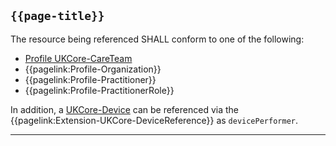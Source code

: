## <code>{{page-title}}</code>

The resource being referenced SHALL conform to one of the following:

- [Profile UKCore-CareTeam](https://simplifier.net/hl7fhirukcorer4/ukcorecareteam)
- {{pagelink:Profile-Organization}}
- {{pagelink:Profile-Practitioner}}
- {{pagelink:Profile-PractitionerRole}}

In addition, a [UKCore-Device](https://simplifier.net/hl7fhirukcorer4/ukcoredevice) can be referenced via the {{pagelink:Extension-UKCore-DeviceReference}} as `devicePerformer`.

---